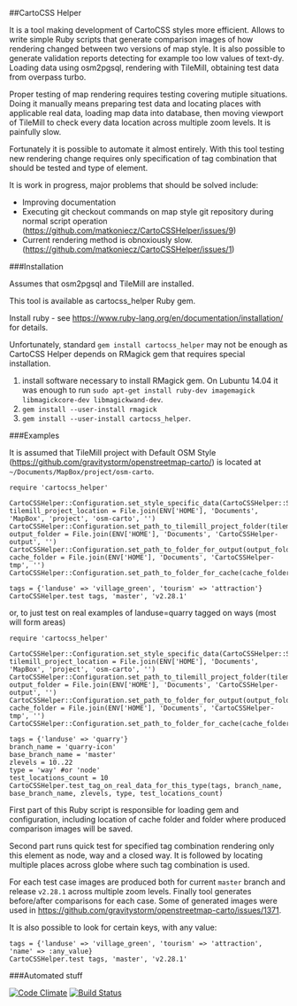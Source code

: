 ##CartoCSS Helper

It is a tool making development of CartoCSS styles more efficient. Allows to write simple Ruby scripts that generate comparison images of how rendering changed between two versions of map style. It is also possible to generate validation reports detecting for example too low values of text-dy. Loading data using osm2pgsql, rendering with TileMill, obtaining test data from overpass turbo.

Proper testing of map rendering requires testing covering mutiple situations. Doing it manually means preparing test data and locating places with applicable real data, loading map data into database, then moving viewport of TileMill to check every data location across multiple zoom levels. It is painfully slow.

Fortunately it is possible to automate it almost entirely. With this tool testing new rendering change requires only specification of tag combination that should be tested and type of element.

It is work in progress, major problems that should be solved include:

* Improving documentation
* Executing git checkout commands on map style git repository during normal script operation (https://github.com/matkoniecz/CartoCSSHelper/issues/9)
* Current rendering method is obnoxiously slow. (https://github.com/matkoniecz/CartoCSSHelper/issues/1)

###Installation

Assumes that osm2pgsql and TileMill are installed.

This tool is available as cartocss_helper Ruby gem.

Install ruby - see https://www.ruby-lang.org/en/documentation/installation/ for details.

Unfortunately, standard `gem install cartocss_helper` may not be enough as CartoCSS Helper depends on RMagick gem that requires special installation.

1. install software necessary to install RMagick gem. On Lubuntu 14.04 it was enough to run `sudo apt-get install ruby-dev imagemagick libmagickcore-dev libmagickwand-dev`.
2. `gem install --user-install rmagick`
3. `gem install --user-install cartocss_helper`.

###Examples

It is assumed that TileMill project with Default OSM Style (https://github.com/gravitystorm/openstreetmap-carto/) is located at `~/Documents/MapBox/project/osm-carto`.

    require 'cartocss_helper'

    CartoCSSHelper::Configuration.set_style_specific_data(CartoCSSHelper::StyleDataForDefaultOSM.get_style_data)
    tilemill_project_location = File.join(ENV['HOME'], 'Documents', 'MapBox', 'project', 'osm-carto', '')
    CartoCSSHelper::Configuration.set_path_to_tilemill_project_folder(tilemill_project_location)
    output_folder = File.join(ENV['HOME'], 'Documents', 'CartoCSSHelper-output', '')
    CartoCSSHelper::Configuration.set_path_to_folder_for_output(output_folder)
    cache_folder = File.join(ENV['HOME'], 'Documents', 'CartoCSSHelper-tmp', '')
    CartoCSSHelper::Configuration.set_path_to_folder_for_cache(cache_folder)

    tags = {'landuse' => 'village_green', 'tourism' => 'attraction'}
    CartoCSSHelper.test tags, 'master', 'v2.28.1'

or, to just test on real examples of landuse=quarry tagged on ways (most will form areas)

    require 'cartocss_helper'

    CartoCSSHelper::Configuration.set_style_specific_data(CartoCSSHelper::StyleDataForDefaultOSM.get_style_data)
    tilemill_project_location = File.join(ENV['HOME'], 'Documents', 'MapBox', 'project', 'osm-carto', '')
    CartoCSSHelper::Configuration.set_path_to_tilemill_project_folder(tilemill_project_location)
    output_folder = File.join(ENV['HOME'], 'Documents', 'CartoCSSHelper-output', '')
    CartoCSSHelper::Configuration.set_path_to_folder_for_output(output_folder)
    cache_folder = File.join(ENV['HOME'], 'Documents', 'CartoCSSHelper-tmp', '')
    CartoCSSHelper::Configuration.set_path_to_folder_for_cache(cache_folder)

    tags = {'landuse' => 'quarry'}
    branch_name = 'quarry-icon'
    base_branch_name = 'master'
    zlevels = 10..22
    type = 'way' #or 'node'
    test_locations_count = 10
    CartoCSSHelper.test_tag_on_real_data_for_this_type(tags, branch_name, base_branch_name, zlevels, type, test_locations_count)

First part of this Ruby script is responsible for loading gem and configuration, including location of cache folder and folder where produced comparison images will be saved.

Second part runs quick test for specified tag combination rendering only this element as node, way and a closed way. It is followed by locating multiple places across globe where such tag combination is used.

For each test case images are produced both for current `master` branch and release `v2.28.1` across multiple zoom levels. Finally tool generates before/after comparisons for each case. Some of generated images were used in https://github.com/gravitystorm/openstreetmap-carto/issues/1371.

It is also possible to look for certain keys, with any value:

    tags = {'landuse' => 'village_green', 'tourism' => 'attraction', 'name' => :any_value}
    CartoCSSHelper.test tags, 'master', 'v2.28.1'


###Automated stuff

[![Code Climate](https://codeclimate.com/github/matkoniecz/CartoCSSHelper/badges/gpa.svg)](https://codeclimate.com/github/matkoniecz/CartoCSSHelper)
[![Build Status](https://travis-ci.org/matkoniecz/CartoCSSHelper.svg?branch=master)](https://travis-ci.org/matkoniecz/CartoCSSHelper)